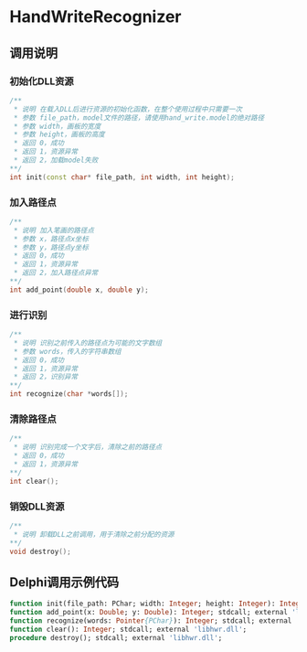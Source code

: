 # HandWriteRecognizer

## 调用说明

### 初始化DLL资源

```c++
/**
 * 说明 在载入DLL后进行资源的初始化函数，在整个使用过程中只需要一次
 * 参数 file_path，model文件的路径，请使用hand_write.model的绝对路径
 * 参数 width，画板的宽度
 * 参数 height，画板的高度
 * 返回 0，成功
 * 返回 1，资源异常
 * 返回 2，加载model失败
**/
int init(const char* file_path, int width, int height);
```

### 加入路径点

```c++
/**
 * 说明 加入笔画的路径点
 * 参数 x，路径点x坐标
 * 参数 y，路径点y坐标
 * 返回 0，成功
 * 返回 1，资源异常
 * 返回 2，加入路径点异常
**/
int add_point(double x, double y);
```

### 进行识别

```c++
/**
 * 说明 识别之前传入的路径点为可能的文字数组
 * 参数 words，传入的字符串数组
 * 返回 0，成功
 * 返回 1，资源异常
 * 返回 2，识别异常
**/
int recognize(char *words[]);
```

### 清除路径点

```c++
/**
 * 说明 识别完成一个文字后，清除之前的路径点
 * 返回 0，成功
 * 返回 1，资源异常
**/
int clear();
```

### 销毁DLL资源

```c++
/**
 * 说明 卸载DLL之前调用，用于清除之前分配的资源
**/
void destroy();
```

## Delphi调用示例代码

```pascal
function init(file_path: PChar; width: Integer; height: Integer): Integer; stdcall; external 'libhwr.dll';
function add_point(x: Double; y: Double): Integer; stdcall; external 'libhwr.dll';
function recognize(words: Pointer{PChar}): Integer; stdcall; external 'libhwr.dll';
function clear(): Integer; stdcall; external 'libhwr.dll';
procedure destroy(); stdcall; external 'libhwr.dll';
```

